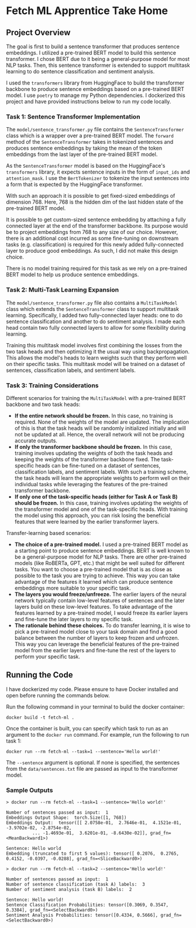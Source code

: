 # Fetch ML Apprentice Take Home

## Project Overview

The goal is first to build a sentence transformer that produces sentence embeddings. I utilized a pre-trained BERT model to build this sentence transformer. I chose BERT due to it being a general-purpose model for most NLP tasks. Then, this sentence transformer is extended to support multitask learning to do sentence classification and sentiment analysis.

I used the `transformers` library from HuggingFace to build the transformer backbone to produce sentence embeddings based on a pre-trained BERT model. I use `poetry` to manage my Python dependencies. I dockerized this project and have provided instructions below to run my code locally.

### Task 1: Sentence Transformer Implementation

The `model/sentence_transformer.py` file contains the `SentenceTransformer` class which is a wrapper over a pre-trained BERT model. The `forward` method of the `SentenceTransformer` takes in tokenized sentences and produces sentence embeddings by taking the mean of the token embeddings from the last layer of the pre-trained BERT model.

As the `SentenceTransformer` model is based on the HuggingFace's `transformers` library, it expects sentence inputs in the form of `input_ids` and `attention_mask`. I use the `BertTokenizer` to tokenize the input sentences into a form that is expected by the HuggingFace transformer.

With such an approach it is possible to get fixed-sized embeddings of dimension 768. Here, 768 is the hidden dim of the last hidden state of the pre-trained BERT model. 

It is possible to get custom-sized sentence embedding by attaching a fully connected layer at the end of the transformer backbone. Its purpose would be to project embeddings from 768 to any size of our choice. However, there is an additional cost incurred as some fine-tuning on downstream tasks (e.g. classification) is required for this newly added fully-connected layer to produce good embeddings. As such, I did not make this design choice.

There is no model training required for this task as we rely on a pre-trained BERT model to help us produce sentence embeddings.

### Task 2: Multi-Task Learning Expansion

The `model/sentence_transformer.py` file also contains a `MultiTaskModel` class which extends the `SentenceTransformer` class to support multitask learning. Specifically, I added two fully-connected layer heads: one to do sentence classification and another to do sentiment analysis. I made each head contain two fully connected layers to allow for some flexibility during learning.

Training this multitask model involves first combining the losses from the two task heads and then optimizing it the usual way using backpropagation. This allows the model's heads to learn weights such that they perform well on their specific tasks. This multitask model will be trained on a dataset of sentences, classification labels, and sentiment labels.

### Task 3: Training Considerations

Different scenarios for training the `MultiTaskModel` with a pre-trained BERT backbone and two task heads:
- **If the entire network should be frozen.** In this case, no training is required. None of the weights of the model are updated. The implication of this is that the task heads will be randomly initialized initially and will not be updated at all. Hence, the overall network will not be producing accurate outputs.
- **If only the transformer backbone should be frozen.** In this case, training involves updating the weights of both the task heads and keeping the weights of the transformer backbone fixed. The task-specific heads can be fine-tuned on a dataset of sentences, classification labels, and sentiment labels. With such a training scheme, the task heads will learn the appropriate weights to perform well on their individual tasks while leveraging the features of the pre-trained transformer backbone.
- **If only one of the task-specific heads (either for Task A or Task B) should be frozen.**  In this case, training involves updating the weights of the transformer model and one of the task-specific heads. With training the model using this approach, you can risk losing the beneficial features that were learned by the earlier transformer layers.

Transfer-learning based scenarios:
- **The choice of a pre-trained model.** I used a pre-trained BERT model as a starting point to produce sentence embeddings. BERT is well known to be a general-purpose model for NLP tasks. There are other pre-trained models (like RoBERTa, GPT, etc.) that might be well suited for different tasks. You want to choose a pre-trained model that is as close as possible to the task you are trying to achieve. This way you can take advantage of the features it learned which can produce sentence embeddings more suitable to your specific task. 
- **The layers you would freeze/unfreeze.** The earlier layers of the neural network typically contain low-level features of sentences and the later layers build on these low-level features. To take advantage of the features learned by a pre-trained model, I would freeze its earlier layers and fine-tune the later layers to my specific task.
- **The rationale behind these choices.** To do transfer learning, it is wise to pick a pre-trained model close to your task domain and find a good balance between the number of layers to keep frozen and unfrozen. This way you can leverage the beneficial features of the pre-trained model from the earlier layers and fine-tune the rest of the layers to perform your specific task.

## Running the Code

I have dockerized my code. Please ensure to have Docker installed and open before running the commands below.

Run the following command in your terminal to build the docker container:

```shell
docker build -t fetch-ml .
```

Once the container is built, you can specify which task to run as an argument to the `docker run` command. For example, run the following to run task 1:

```shell
docker run --rm fetch-ml --task=1 --sentence='Hello world!'
```

The `--sentence` argument is optional. If none is specified, the sentences from the `data/sentences.txt` file are passed as input to the transformer model.


### Sample Outputs

```shell
> docker run --rm fetch-ml --task=1 --sentence='Hello world!'

Number of sentences passed as input:  1
Embeddings Output Shape:  torch.Size([1, 768])
Embeddings Output:  tensor([[ 2.0758e-01,  2.7646e-01,  4.1521e-01, -3.9702e-02, -2.8754e-02,
          ... -1.4693e-01,  3.6201e-01, -8.6430e-02]], grad_fn=<MeanBackward1>)

Sentence: Hello world
Embedding (truncated to first 5 values): tensor([ 0.2076,  0.2765,  0.4152, -0.0397, -0.0288], grad_fn=<SliceBackward0>)
```

```shell
> docker run --rm fetch-ml --task=2 --sentence='Hello world!'

Number of sentences passed as input:  1
Number of sentence classification (task A) labels:  3
Number of sentiment analysis (task B) labels:  2

Sentence: Hello world!
Sentence Classification Probabilities: tensor([0.3069, 0.3547, 0.3384], grad_fn=<SelectBackward0>)
Sentiment Analysis Probabilities: tensor([0.4334, 0.5666], grad_fn=<SelectBackward0>)
```